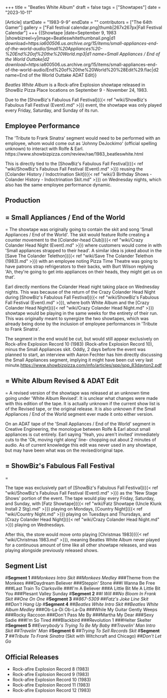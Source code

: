 +++
title = "Beatles White Album"
draft = false
tags = ["Showtapes"]
date = "2023-10-11"

[Article]
startDate = "1983-9-9"
endDate = ""
contributors = ["The 64th Gamer"]
gallery = ["Fall festival calendar.png|thumb|267x267px|Fall Festival Calendar"]
+++
{{Showtape
|date=September 9, 1983
|showbizreel=y|image=Beatleswhitethumbnail.png|d1 download=https:<i>ia600506.us.archive.org/15/items/small-appliances-end-of-the-world-audio/Small%20Appliances%20-%20End%20of%20the%20World.mp3|d1 name=Small Appliances / End of the World Outtake|d2 download=https:</i>ia600506.us.archive.org/15/items/small-appliances-end-of-the-world-audio/End%20of%20the%20World%20%28Edit%29.flac|d2 name=End of the World Outtake ADAT Edit}}

<i>Beatles White Album</i> is a Rock-afire Explosion showtape released in ShowBiz Pizza Place locations on September 9 - November 24, 1983.

Due to the [ShowBiz's Fabulous Fall Festival]({{< ref "wiki/ShowBiz's Fabulous Fall Festival (Event).md" >}}) event, the showtape was only played every Friday, Saturday, and Sunday of its run.

<h2> Employee Performance </h2>
The 'Tribute to Frank Sinatra' segment would need to be performed with an employee, whom would come out as 'Johnny DeJockimo' (official spelling unknown) to interact with Rolfe & Earl. <ref name=':0'>https://www.showbizpizza.com/review/rae/1983_beatleswhite.html</ref>

This is directly tied to the [ShowBiz's Fabulous Fall Festival]({{< ref "wiki/ShowBiz's Fabulous Fall Festival (Event).md" >}}) reusing the [Colander History / Indoctrination Skit]({{< ref "wiki/3 Birthday Shows - Colander History - Indoctrination Skit.md" >}}) on Wednesday nights, which also has the same employee performance dynamic.

<h2> Production </h2>

<h2>= Small Appliances / End of the World </h2>=
The showtape was originally going to contain the skit and song 'Small Appliances / End of the World'. The skit would feature Rolfe creating a counter movement to the [Colander-head Club]({{< ref "wiki/Crazy Colander Head Night (Event).md" >}}) where customers would come in with 'Small appliances strapped to their head'. A similar idea is joked about in the [Save The Colander Telethon]({{< ref "wiki/Save The Colander Telethon (1983).md" >}}) with an employee noting Pizza Time Theatre was going to have patrons strap refrigerators to their backs, with Burt Wilson replying 'Ah, they're going to get into appliances on their heads, they might get us on that'.

Earl directly mentions the Colander Head night taking place on Wednesday nights. This was because of the return of the Crazy Colander Head Night during [ShowBiz's Fabulous Fall Festival]({{< ref "wiki/ShowBiz's Fabulous Fall Festival (Event).md" >}}), where both White Album and the [Crazy Colander Head Night]({{< ref "wiki/Crazy Colander Head Night.md" >}}) showtape would be playing in the same weeks for the entirety of their run. This was originally meant to synergize the two showtapes, which was already being done by the inclusion of employee performances in 'Tribute to Frank Sinatra'.<ref name=':0' />

The segment in the end would be cut, but would still appear exclusively on Rock-afire Explosion Record 10 (1983) (Rock-afire Explosion Record 10), minus the Small Appliances skit.<ref name=':0' /> Oddly, 2 days before the event was planned to start, an interview with Aaron Fechter has him directly discussing the Small Appliances segment, implying it might have been cut very last minute.<ref>https://www.showbizpizza.com/info/articles/spp/spp_83dayton2.pdf</ref>

<h2>= White Album Revised & ADAT Edit </h2>=
A revised version of the showtape was released at an unknown time going under 'White Album Revised'. It is unclear what changes were made with this edition of the tape. It is actually unknown if the current show list is of the Revised tape, or the original release. It is also unknown if the Small Appliances / End of the World segment ever made it onto either version.

On an ADAT tape of the 'Small Appliances / End of the World' segment in Creative Engineering, the monologue between Rolfe & Earl about small appliances is cut entirely. Earl saying 'Yeah, you aren't invited' immediately cuts to the 'Ok, moving right along' line- chopping out about 2 minutes of audio. As of current knowledge this edit was never used in any showtape, but may have been what was on the revised/original tape.

<h2>= ShowBiz's Fabulous Fall Festival </h2>=

The tape was exclusively part of [ShowBiz's Fabulous Fall Festival]({{< ref "wiki/ShowBiz's Fabulous Fall Festival (Event).md" >}}) as the 'New Stage Shows' portion of the event. The tape would play every Friday, Saturday, and Sunday, with [Fatz Showtape]({{< ref "wiki/Fatz Showtape (Uncle Klunk Install 2 Stg).md" >}}) playing on Mondays, [Country Night]({{< ref "wiki/Country Night.md" >}}) playing on Tuesdays and Thursdays, and [Crazy Colander Head Night]({{< ref "wiki/Crazy Colander Head Night.md" >}}) playing on Wednesdays.

After this, the store would move onto playing [Christmas 1983]({{< ref "wiki/Christmas 1983.md" >}}), meaning Beatles White Album never played for a continuous amount of time like all other showtape releases, and was playing alongside previously released shows.

<h2>Segment List</h2>
#<b>Segment 1</b>
##<i>Monkees Intro Skit</i>
##<i>Monkees Medley</i>
###Theme from the Monkees
###Daydream Believer
###Steppin' Stone
###I Wanna Be Free
###Last Train To Clarksville
###I'm A Believer
###A Little Bit Me A Little Bit You
###Plesant Valley Sunday
#<b>Segment 2</b>
##<i>I Will</i>
##<i>No Bloom In Frank Skit</i>
##<i>One On One</i>
#<b>Segment 3</b>
##<i>867-5309</i>
##<i>Fatz's Joke Line Skit</i>
##<i>Don't Hang Up</i>
#<b>Segment 4</b>
##<i>Beatles White Intro Skit</i>
##<i>Beatles White Album Medley</i>
###Ob-La-Di Ob-La-Da
###While My Guitar Gently Weeps
###Rocky Raccoon
###Don't Pass Me By
###Martha My Dear
###Sexy Sadie
###I'm So Tired
###Blackbird
###Revolution 1
###Helter Skelter
#<b>Segment 5</b>
##<i>Everybody's Trying To Be My Baby</i>
##<i>Travelin' Man Intro Skit</i>
##<i>Travelin' Man</i>
#<b>Segment 6</b>
##<i>Trying To Sell Records Skit</i>
#<b>Segment 7</b>
##<i>Tribute To Frank Sinatra</i> (Skit with Witchcraft and Chicago)
##<i>Don't Let Go</i>

<h2> Official Releases </h2>

* Rock-afire Explosion Record 8 (1983)
* Rock-afire Explosion Record 9 (1983)
* Rock-afire Explosion Record 10 (1983)
* Rock-afire Explosion Record 11 (1983)
* Rock-afire Explosion Record 12 (1983)




